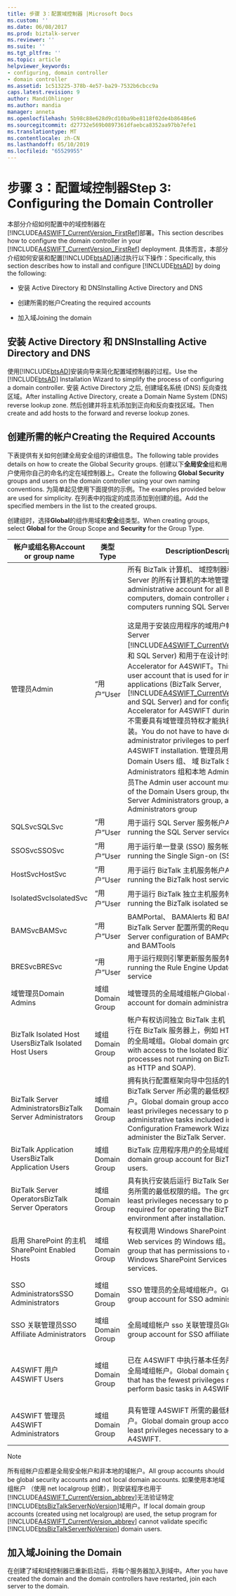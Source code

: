 ```yaml
---
title: 步骤 3：配置域控制器 |Microsoft Docs
ms.custom: ''
ms.date: 06/08/2017
ms.prod: biztalk-server
ms.reviewer: ''
ms.suite: ''
ms.tgt_pltfrm: ''
ms.topic: article
helpviewer_keywords:
- configuring, domain controller
- domain controller
ms.assetid: 1c513225-378b-4e57-ba29-7532b6cbcc9a
caps.latest.revision: 9
author: MandiOhlinger
ms.author: mandia
manager: anneta
ms.openlocfilehash: 5b98c88e628d9cd10ba9be8118f02de4b86486e6
ms.sourcegitcommit: d27732e569b0897361dfaebca8352aa97bb7efe1
ms.translationtype: MT
ms.contentlocale: zh-CN
ms.lasthandoff: 05/10/2019
ms.locfileid: "65529955"
---
```

# <a name="step-3-configuring-the-domain-controller"></a><span data-ttu-id="1d0bb-102">步骤 3：配置域控制器</span><span class="sxs-lookup"><span data-stu-id="1d0bb-102">Step 3: Configuring the Domain Controller</span></span>
<span data-ttu-id="1d0bb-103">本部分介绍如何配置中的域控制器在[!INCLUDE[A4SWIFT_CurrentVersion_FirstRef](../../includes/a4swift-currentversion-firstref-md.md)]部署。</span><span class="sxs-lookup"><span data-stu-id="1d0bb-103">This section describes how to configure the domain controller in your [!INCLUDE[A4SWIFT_CurrentVersion_FirstRef](../../includes/a4swift-currentversion-firstref-md.md)] deployment.</span></span> <span data-ttu-id="1d0bb-104">具体而言，本部分介绍如何安装和配置[!INCLUDE[btsAD](../../includes/btsad-md.md)]通过执行以下操作：</span><span class="sxs-lookup"><span data-stu-id="1d0bb-104">Specifically, this section describes how to install and configure [!INCLUDE[btsAD](../../includes/btsad-md.md)] by doing the following:</span></span>  

-   <span data-ttu-id="1d0bb-105">安装 Active Directory 和 DNS</span><span class="sxs-lookup"><span data-stu-id="1d0bb-105">Installing Active Directory and DNS</span></span>  

-   <span data-ttu-id="1d0bb-106">创建所需的帐户</span><span class="sxs-lookup"><span data-stu-id="1d0bb-106">Creating the required accounts</span></span>  

-   <span data-ttu-id="1d0bb-107">加入域</span><span class="sxs-lookup"><span data-stu-id="1d0bb-107">Joining the domain</span></span>  

## <a name="installing-active-directory-and-dns"></a><span data-ttu-id="1d0bb-108">安装 Active Directory 和 DNS</span><span class="sxs-lookup"><span data-stu-id="1d0bb-108">Installing Active Directory and DNS</span></span>  
 <span data-ttu-id="1d0bb-109">使用[!INCLUDE[btsAD](../../includes/btsad-md.md)]安装向导来简化配置域控制器的过程。</span><span class="sxs-lookup"><span data-stu-id="1d0bb-109">Use the [!INCLUDE[btsAD](../../includes/btsad-md.md)] Installation Wizard to simplify the process of configuring a domain controller.</span></span> <span data-ttu-id="1d0bb-110">安装 Active Directory 之后, 创建域名系统 (DNS) 反向查找区域。</span><span class="sxs-lookup"><span data-stu-id="1d0bb-110">After installing Active Directory, create a Domain Name System (DNS) reverse lookup zone.</span></span> <span data-ttu-id="1d0bb-111">然后创建并将主机添加到正向和反向查找区域。</span><span class="sxs-lookup"><span data-stu-id="1d0bb-111">Then create and add hosts to the forward and reverse lookup zones.</span></span>  

## <a name="creating-the-required-accounts"></a><span data-ttu-id="1d0bb-112">创建所需的帐户</span><span class="sxs-lookup"><span data-stu-id="1d0bb-112">Creating the Required Accounts</span></span>  
 <span data-ttu-id="1d0bb-113">下表提供有关如何创建全局安全组的详细信息。</span><span class="sxs-lookup"><span data-stu-id="1d0bb-113">The following table provides details on how to create the Global Security groups.</span></span> <span data-ttu-id="1d0bb-114">创建以下**全局安全**组和用户使用你自己的命名约定在域控制器上。</span><span class="sxs-lookup"><span data-stu-id="1d0bb-114">Create the following **Global Security** groups and users on the domain controller using your own naming conventions.</span></span> <span data-ttu-id="1d0bb-115">为简单起见使用下面提供的示例。</span><span class="sxs-lookup"><span data-stu-id="1d0bb-115">The examples provided below are used for simplicity.</span></span> <span data-ttu-id="1d0bb-116">在列表中的指定的成员添加到创建的组。</span><span class="sxs-lookup"><span data-stu-id="1d0bb-116">Add the specified members in the list to the created groups.</span></span>  

 <span data-ttu-id="1d0bb-117">创建组时，选择**Global**的组作用域和**安全**组类型。</span><span class="sxs-lookup"><span data-stu-id="1d0bb-117">When creating groups, select **Global** for the Group Scope and **Security** for the Group Type.</span></span>  


|     <span data-ttu-id="1d0bb-118">帐户或组名称</span><span class="sxs-lookup"><span data-stu-id="1d0bb-118">Account or group name</span></span>     |     <span data-ttu-id="1d0bb-119">类型</span><span class="sxs-lookup"><span data-stu-id="1d0bb-119">Type</span></span>     |                                                                                                                                                                                                                                                                                                                          <span data-ttu-id="1d0bb-120">Description</span><span class="sxs-lookup"><span data-stu-id="1d0bb-120">Description</span></span>                                                                                                                                                                                                                                                                                                                          |                <span data-ttu-id="1d0bb-121">成员</span><span class="sxs-lookup"><span data-stu-id="1d0bb-121">Members</span></span>                |
|-------------------------------|--------------|---------------------------------------------------------------------------------------------------------------------------------------------------------------------------------------------------------------------------------------------------------------------------------------------------------------------------------------------------------------------------------------------------------------------------------------------------------------------------------------------------------------------------------------------------------------------------------------------------------------------------------------------------------------|---------------------------------------|
|             <span data-ttu-id="1d0bb-122">管理员</span><span class="sxs-lookup"><span data-stu-id="1d0bb-122">Admin</span></span>             |     <span data-ttu-id="1d0bb-123">“用户”</span><span class="sxs-lookup"><span data-stu-id="1d0bb-123">User</span></span>     | <span data-ttu-id="1d0bb-124">所有 BizTalk 计算机、 域控制器和运行 SQL Server 的所有计算机的本地管理帐户。</span><span class="sxs-lookup"><span data-stu-id="1d0bb-124">Local administrative account for all BizTalk computers, domain controller and all computers running SQL Server.</span></span><br /><br /> <span data-ttu-id="1d0bb-125">这是用于安装应用程序的域用户帐户 (BizTalk Server [!INCLUDE[A4SWIFT_CurrentVersion_abbrev](../../includes/a4swift-currentversion-abbrev-md.md)]，和 SQL Server) 和用于在设计时配置 BizTalk Accelerator for A4SWIFT。</span><span class="sxs-lookup"><span data-stu-id="1d0bb-125">This is a domain user account that is used for installing applications (BizTalk Server, [!INCLUDE[A4SWIFT_CurrentVersion_abbrev](../../includes/a4swift-currentversion-abbrev-md.md)], and SQL Server) and for configuring BizTalk Accelerator for A4SWIFT during design time.</span></span> <span data-ttu-id="1d0bb-126">不需要具有域管理员特权才能执行 A4SWIFT 安装。</span><span class="sxs-lookup"><span data-stu-id="1d0bb-126">You do not have to have domain administrator privileges to perform the A4SWIFT installation.</span></span> <span data-ttu-id="1d0bb-127">管理员用户帐户必须是 Domain Users 组、 域 BizTalk Server Administrators 组和本地 Administrators 组的成员</span><span class="sxs-lookup"><span data-stu-id="1d0bb-127">The Admin user account must be a member of the Domain Users group, the domain BizTalk Server Administrators group, and the local Administrators group</span></span> |                                       |
|            <span data-ttu-id="1d0bb-128">SQLSvc</span><span class="sxs-lookup"><span data-stu-id="1d0bb-128">SQLSvc</span></span>             |     <span data-ttu-id="1d0bb-129">“用户”</span><span class="sxs-lookup"><span data-stu-id="1d0bb-129">User</span></span>     |                                                                                                                                                                                                                                                                                                          <span data-ttu-id="1d0bb-130">用于运行 SQL Server 服务帐户</span><span class="sxs-lookup"><span data-stu-id="1d0bb-130">Account for running the SQL Server service</span></span>                                                                                                                                                                                                                                                                                                           |                                       |
|            <span data-ttu-id="1d0bb-131">SSOSvc</span><span class="sxs-lookup"><span data-stu-id="1d0bb-131">SSOSvc</span></span>             |     <span data-ttu-id="1d0bb-132">“用户”</span><span class="sxs-lookup"><span data-stu-id="1d0bb-132">User</span></span>     |                                                                                                                                                                                                                                                                                                     <span data-ttu-id="1d0bb-133">用于运行单一登录 (SSO) 服务帐户</span><span class="sxs-lookup"><span data-stu-id="1d0bb-133">Account for running the Single Sign-on (SSO) service</span></span>                                                                                                                                                                                                                                                                                                      |                                       |
|            <span data-ttu-id="1d0bb-134">HostSvc</span><span class="sxs-lookup"><span data-stu-id="1d0bb-134">HostSvc</span></span>            |     <span data-ttu-id="1d0bb-135">“用户”</span><span class="sxs-lookup"><span data-stu-id="1d0bb-135">User</span></span>     |                                                                                                                                                                                                                                                                                                         <span data-ttu-id="1d0bb-136">用于运行 BizTalk 主机服务帐户</span><span class="sxs-lookup"><span data-stu-id="1d0bb-136">Account for running the BizTalk host service</span></span>                                                                                                                                                                                                                                                                                                          |                                       |
|          <span data-ttu-id="1d0bb-137">IsolatedSvc</span><span class="sxs-lookup"><span data-stu-id="1d0bb-137">IsolatedSvc</span></span>          |     <span data-ttu-id="1d0bb-138">“用户”</span><span class="sxs-lookup"><span data-stu-id="1d0bb-138">User</span></span>     |                                                                                                                                                                                                                                                                                                       <span data-ttu-id="1d0bb-139">用于运行 BizTalk 独立主机服务帐户</span><span class="sxs-lookup"><span data-stu-id="1d0bb-139">Account for running the BizTalk isolated service</span></span>                                                                                                                                                                                                                                                                                                        |                                       |
|            <span data-ttu-id="1d0bb-140">BAMSvc</span><span class="sxs-lookup"><span data-stu-id="1d0bb-140">BAMSvc</span></span>             |     <span data-ttu-id="1d0bb-141">“用户”</span><span class="sxs-lookup"><span data-stu-id="1d0bb-141">User</span></span>     |                                                                                                                                                                                                                                                                                        <span data-ttu-id="1d0bb-142">BAMPortal、 BAMAlerts 和 BAMTools 的 BizTalk Server 配置所需的</span><span class="sxs-lookup"><span data-stu-id="1d0bb-142">Required for BizTalk Server configuration of BAMPortal, BAMAlerts, and BAMTools</span></span>                                                                                                                                                                                                                                                                                        |                                       |
|            <span data-ttu-id="1d0bb-143">BRESvc</span><span class="sxs-lookup"><span data-stu-id="1d0bb-143">BRESvc</span></span>             |     <span data-ttu-id="1d0bb-144">“用户”</span><span class="sxs-lookup"><span data-stu-id="1d0bb-144">User</span></span>     |                                                                                                                                                                                                                                                                                                  <span data-ttu-id="1d0bb-145">用于运行规则引擎更新服务服务帐户</span><span class="sxs-lookup"><span data-stu-id="1d0bb-145">Account for running the Rule Engine Update Service service</span></span>                                                                                                                                                                                                                                                                                                   |                                       |
|         <span data-ttu-id="1d0bb-146">域管理员</span><span class="sxs-lookup"><span data-stu-id="1d0bb-146">Domain Admins</span></span>         | <span data-ttu-id="1d0bb-147">域组</span><span class="sxs-lookup"><span data-stu-id="1d0bb-147">Domain Group</span></span> |                                                                                                                                                                                                                                                                                                     <span data-ttu-id="1d0bb-148">域管理员的全局域组帐户</span><span class="sxs-lookup"><span data-stu-id="1d0bb-148">Global domain group account for domain administrators</span></span>                                                                                                                                                                                                                                                                                                     |                                       |
|  <span data-ttu-id="1d0bb-149">BizTalk Isolated Host Users</span><span class="sxs-lookup"><span data-stu-id="1d0bb-149">BizTalk Isolated Host Users</span></span>  | <span data-ttu-id="1d0bb-150">域组</span><span class="sxs-lookup"><span data-stu-id="1d0bb-150">Domain Group</span></span> |                                                                                                                                                                                                                                                       <span data-ttu-id="1d0bb-151">帐户有权访问独立 BizTalk 主机 （主机进程未运行在 BizTalk 服务器上，例如 HTTP 和 SOAP） 的全局域组。</span><span class="sxs-lookup"><span data-stu-id="1d0bb-151">Global domain group for accounts with access to the Isolated BizTalk hosts (host processes not running on BizTalk Server, such as HTTP and SOAP).</span></span>                                                                                                                                                                                                                                                       |     <span data-ttu-id="1d0bb-152">\<IsolatedSvc\>, \<HostSvc\></span><span class="sxs-lookup"><span data-stu-id="1d0bb-152">\<IsolatedSvc\>, \<HostSvc\></span></span>      |
| <span data-ttu-id="1d0bb-153">BizTalk Server Administrators</span><span class="sxs-lookup"><span data-stu-id="1d0bb-153">BizTalk Server Administrators</span></span> | <span data-ttu-id="1d0bb-154">域组</span><span class="sxs-lookup"><span data-stu-id="1d0bb-154">Domain Group</span></span> |                                                                                                                                                                                                                                   <span data-ttu-id="1d0bb-155">拥有执行配置框架向导中包括的管理任务以及管理 BizTalk Server 所必需的最低权限的全局域组帐户。</span><span class="sxs-lookup"><span data-stu-id="1d0bb-155">Global domain group account that has the least privileges necessary to perform administrative tasks included in the Configuration Framework Wizard and to administer the BizTalk Server.</span></span>                                                                                                                                                                                                                                    |               <span data-ttu-id="1d0bb-156">\<管理员\></span><span class="sxs-lookup"><span data-stu-id="1d0bb-156">\<Admin\></span></span>               |
|   <span data-ttu-id="1d0bb-157">BizTalk Application Users</span><span class="sxs-lookup"><span data-stu-id="1d0bb-157">BizTalk Application Users</span></span>   | <span data-ttu-id="1d0bb-158">域组</span><span class="sxs-lookup"><span data-stu-id="1d0bb-158">Domain Group</span></span> |                                                                                                                                                                                                                                                                                                  <span data-ttu-id="1d0bb-159">BizTalk 应用程序用户的全局域组帐户。</span><span class="sxs-lookup"><span data-stu-id="1d0bb-159">Global domain group account for BizTalk application users.</span></span>                                                                                                                                                                                                                                                                                                   |              <span data-ttu-id="1d0bb-160">\<HostSvc\></span><span class="sxs-lookup"><span data-stu-id="1d0bb-160">\<HostSvc\></span></span>              |
|   <span data-ttu-id="1d0bb-161">BizTalk Server Operators</span><span class="sxs-lookup"><span data-stu-id="1d0bb-161">BizTalk Server Operators</span></span>    | <span data-ttu-id="1d0bb-162">域组</span><span class="sxs-lookup"><span data-stu-id="1d0bb-162">Domain Group</span></span> |                                                                                                                                                                                                                                                         <span data-ttu-id="1d0bb-163">具有执行安装后运行 BizTalk Server 环境所需任务所需的最低权限的组。</span><span class="sxs-lookup"><span data-stu-id="1d0bb-163">The group that has the least privileges necessary to perform tasks required for operating the BizTalk Server environment after installation.</span></span>                                                                                                                                                                                                                                                          |                                       |
|   <span data-ttu-id="1d0bb-164">启用 SharePoint 的主机</span><span class="sxs-lookup"><span data-stu-id="1d0bb-164">SharePoint Enabled Hosts</span></span>    | <span data-ttu-id="1d0bb-165">域组</span><span class="sxs-lookup"><span data-stu-id="1d0bb-165">Domain Group</span></span> |                                                                                                                                                                                                                                                                             <span data-ttu-id="1d0bb-166">有权调用 Windows SharePoint Services 适配器 Web services 的 Windows 组。</span><span class="sxs-lookup"><span data-stu-id="1d0bb-166">The Windows group that has permissions to call the Windows SharePoint Services Adapter Web services.</span></span>                                                                                                                                                                                                                                                                              |              <span data-ttu-id="1d0bb-167">\<HostSvc\></span><span class="sxs-lookup"><span data-stu-id="1d0bb-167">\<HostSvc\></span></span>              |
|      <span data-ttu-id="1d0bb-168">SSO Administrators</span><span class="sxs-lookup"><span data-stu-id="1d0bb-168">SSO Administrators</span></span>       | <span data-ttu-id="1d0bb-169">域组</span><span class="sxs-lookup"><span data-stu-id="1d0bb-169">Domain Group</span></span> |                                                                                                                                                                                                                                                                                                      <span data-ttu-id="1d0bb-170">SSO 管理员的全局域组帐户。</span><span class="sxs-lookup"><span data-stu-id="1d0bb-170">Global domain group account for SSO administrators.</span></span>                                                                                                                                                                                                                                                                                                      |         <span data-ttu-id="1d0bb-171">\<管理员\>， \<SSOSvc\></span><span class="sxs-lookup"><span data-stu-id="1d0bb-171">\<Admin\>, \<SSOSvc\></span></span>         |
| <span data-ttu-id="1d0bb-172">SSO 关联管理员</span><span class="sxs-lookup"><span data-stu-id="1d0bb-172">SSO Affiliate Administrators</span></span>  | <span data-ttu-id="1d0bb-173">域组</span><span class="sxs-lookup"><span data-stu-id="1d0bb-173">Domain Group</span></span> |                                                                                                                                                                                                                                                                                                 <span data-ttu-id="1d0bb-174">全局域组帐户 sso 关联管理员</span><span class="sxs-lookup"><span data-stu-id="1d0bb-174">Global domain group account for SSO affiliate administrators</span></span>                                                                                                                                                                                                                                                                                                  |               <span data-ttu-id="1d0bb-175">\<管理员\></span><span class="sxs-lookup"><span data-stu-id="1d0bb-175">\<Admin\></span></span>               |
|         <span data-ttu-id="1d0bb-176">A4SWIFT 用户</span><span class="sxs-lookup"><span data-stu-id="1d0bb-176">A4SWIFT Users</span></span>         | <span data-ttu-id="1d0bb-177">域组</span><span class="sxs-lookup"><span data-stu-id="1d0bb-177">Domain Group</span></span> |                                                                                                                                                                                                                                                                            <span data-ttu-id="1d0bb-178">已在 A4SWIFT 中执行基本任务所需的最少权限的全局域组帐户。</span><span class="sxs-lookup"><span data-stu-id="1d0bb-178">Global domain group account that has the fewest privileges necessary to perform basic tasks in A4SWIFT.</span></span>                                                                                                                                                                                                                                                                            | <span data-ttu-id="1d0bb-179">\<HostSvc\>、 其他网络用户</span><span class="sxs-lookup"><span data-stu-id="1d0bb-179">\<HostSvc\>, Additional Network Users</span></span> |
|    <span data-ttu-id="1d0bb-180">A4SWIFT 管理员</span><span class="sxs-lookup"><span data-stu-id="1d0bb-180">A4SWIFT Administrators</span></span>     | <span data-ttu-id="1d0bb-181">域组</span><span class="sxs-lookup"><span data-stu-id="1d0bb-181">Domain Group</span></span> |                                                                                                                                                                                                                                                                                  <span data-ttu-id="1d0bb-182">具有管理 A4SWIFT 所需的最低权限的全局域组帐户。</span><span class="sxs-lookup"><span data-stu-id="1d0bb-182">Global domain group account that has the least privileges necessary to administer A4SWIFT.</span></span>                                                                                                                                                                                                                                                                                   |               <span data-ttu-id="1d0bb-183">\<管理员\></span><span class="sxs-lookup"><span data-stu-id="1d0bb-183">\<Admin\></span></span>               |

> [!NOTE]
>  <span data-ttu-id="1d0bb-184">所有组帐户应都是全局安全帐户和非本地的域帐户。</span><span class="sxs-lookup"><span data-stu-id="1d0bb-184">All group accounts should be global security accounts and not local domain accounts.</span></span> <span data-ttu-id="1d0bb-185">如果使用本地域组帐户 （使用 net localgroup 创建），则安装程序也用于[!INCLUDE[A4SWIFT_CurrentVersion_abbrev](../../includes/a4swift-currentversion-abbrev-md.md)]无法验证特定[!INCLUDE[btsBizTalkServerNoVersion](../../includes/btsbiztalkservernoversion-md.md)]域用户。</span><span class="sxs-lookup"><span data-stu-id="1d0bb-185">If local domain group accounts (created using net localgroup) are used, the setup program for [!INCLUDE[A4SWIFT_CurrentVersion_abbrev](../../includes/a4swift-currentversion-abbrev-md.md)] cannot validate specific [!INCLUDE[btsBizTalkServerNoVersion](../../includes/btsbiztalkservernoversion-md.md)] domain users.</span></span>  

## <a name="joining-the-domain"></a><span data-ttu-id="1d0bb-186">加入域</span><span class="sxs-lookup"><span data-stu-id="1d0bb-186">Joining the Domain</span></span>  
 <span data-ttu-id="1d0bb-187">在创建了域和域控制器已重新启动后，将每个服务器加入到域中。</span><span class="sxs-lookup"><span data-stu-id="1d0bb-187">After you have created the domain and the domain controllers have restarted, join each server to the domain.</span></span>